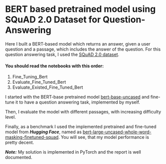 # BERT based pretrained model using SQuAD 2.0 Dataset for Question-Answering

Here I built a BERT-based model which returns an answer, given a user question and a passage, which includes the answer of the question. For this question answering task, I used the [SQuAD 2.0 dataset](https://rajpurkar.github.io/SQuAD-explorer/).

#### You should read the notebooks with this order:
1. Fine_Tuning_Bert
2. Evaluate_Fine_Tuned_Bert
3. Evaluate_Existed_Fine_Tuned_Bert

I started with the BERT-base pretrained model [bert-base-uncased](https://huggingface.co/bert-base-uncased) and fine-tune it to have a question answering task, implemented by myself.

Then, I evaluate the model with different passages, with increasing difficulty level. 

Finally, as a benchmark I used the implemented pretrained and fine-tuned model from ***Hugging Face***, named as [bert-large-uncased-whole-word-masking-finetuned-squad](https://huggingface.co/bert-large-uncased-whole-word-masking-finetuned-squad). You will see, that my model performance is pretty decent.

***Note:*** My solution is implemented in PyTorch and the report is well documented.
